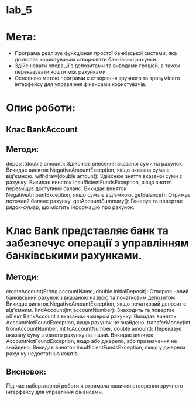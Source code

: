 # lab_5

# Мета:
 * Програма реалізує функціонал простої банківської системи, яка дозволяє користувачам створювати банківські рахунки.
 * Здійснювати операції з депозитами та виводами грошей, а також переказувати кошти між рахунками.
 * Основною метою програми є створення зручного та зрозумілого інтерфейсу для управління фінансами користувачів.

# Опис роботи:

## Клас BankAccount
## Методи:
 deposit(double amount): Здійснює внесення вказаної суми на рахунок. Викидає виняток NegativeAmountException, якщо вказана сума є від'ємною.
 withdraw(double amount): Здійснює зняття вказаної суми з рахунку. Викидає виняток InsufficientFundsException, якщо зняття перевищує доступний баланс.
 Викидає виняток NegativeAmountException, якщо сума є від'ємною.
 getBalance(): Отримує поточний баланс рахунку.
 getAccountSummary(): Генерує та повертає рядок-сумар, що містить інформацію про рахунок.

# Клас Bank представляє банк та забезпечує операції з управлінням банківськими рахунками.
## Методи:
 createAccount(String accountName, double initialDeposit): Створює новий банківський рахунок з вказаною назвою та початковим депозитом.
 Викидає виняток NegativeAmountException, якщо початковий депозит є від'ємним.
 findAccount(int accountNumber): Знаходить та повертає об'єкт BankAccount з вказаним номером рахунку.
 Викидає виняток AccountNotFoundException, якщо рахунок не знайдено.
 transferMoney(int fromAccountNumber, int toAccountNumber, double amount): Переказує вказану суму з одного рахунку на інший.
 Викидає виняток AccountNotFoundException, якщо або джерело, або призначення не знайдено.
 Викидає виняток InsufficientFundsException, якщо у джерела рахунку недостатньо коштів.
 
 ## Висновок: 
 Під час лабораторної роботи я отримала навички створення зручного інтерфейсу для управління фінансами.
